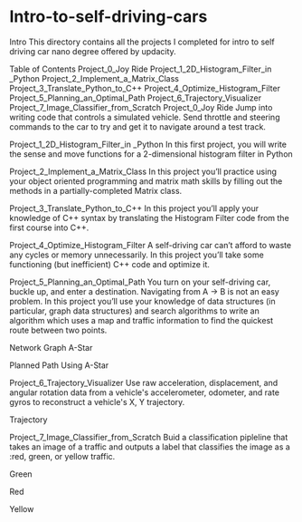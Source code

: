 # Intro-to-self-driving-cars

Intro
This directory contains all the projects I completed for intro to self driving car nano degree offered by updacity.

Table of Contents
Project_0_Joy Ride
Project_1_2D_Histogram_Filter_in _Python
Project_2_Implement_a_Matrix_Class
Project_3_Translate_Python_to_C++
Project_4_Optimize_Histogram_Filter
Project_5_Planning_an_Optimal_Path
Project_6_Trajectory_Visualizer
Project_7_Image_Classifier_from_Scratch
Project_0_Joy Ride
Jump into writing code that controls a simulated vehicle. Send throttle and steering commands to the car to try and get it to navigate around a test track.





Project_1_2D_Histogram_Filter_in _Python
In this first project, you will write the sense and move functions for a 2-dimensional histogram filter in Python 

Project_2_Implement_a_Matrix_Class
In this project you’ll practice using your object oriented programming and matrix math skills by filling out the methods in a partially-completed Matrix class.

Project_3_Translate_Python_to_C++
In this project you’ll apply your knowledge of C++ syntax by translating the Histogram Filter code from the first course into C++.

Project_4_Optimize_Histogram_Filter
A self-driving car can’t afford to waste any cycles or memory unnecessarily. In this project you’ll take some functioning (but inefficient) C++ code and optimize it.

Project_5_Planning_an_Optimal_Path
You turn on your self-driving car, buckle up, and enter a destination. Navigating from A → B is not an easy problem. In this project you’ll use your knowledge of data structures (in particular, graph data structures) and search algorithms to write an algorithm which uses a map and traffic information to find the quickest route between two points.

Network Graph
A-Star

Planned Path Using A-Star


Project_6_Trajectory_Visualizer
Use raw acceleration, displacement, and angular rotation data from a vehicle's accelerometer, odometer, and rate gyros to reconstruct a vehicle's X, Y trajectory.

Trajectory


Project_7_Image_Classifier_from_Scratch
Buid a classification pipleline that takes an image of a traffic and outputs a label that classifies the image as a :red, green, or yellow traffic.

Green


Red


Yellow
